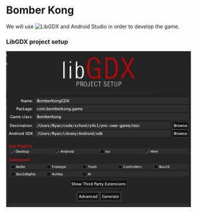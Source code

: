 # Bomber Kong

We will use ![LibGDX](https://libgdx.badlogicgames.com/) and Android Studio in order to develop the game.

### LibGDX project setup

![LibGDX Project Setup](/images/LibGDXProjectSetup.png)